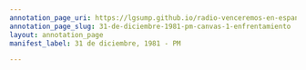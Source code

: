 ```yaml
---
annotation_page_uri: https://lgsump.github.io/radio-venceremos-en-espanol/annotations/31-de-diciembre-1981-pm-canvas-1-enfrentamiento.json
annotation_page_slug: 31-de-diciembre-1981-pm-canvas-1-enfrentamiento
layout: annotation_page
manifest_label: 31 de diciembre, 1981 - PM

---
```

